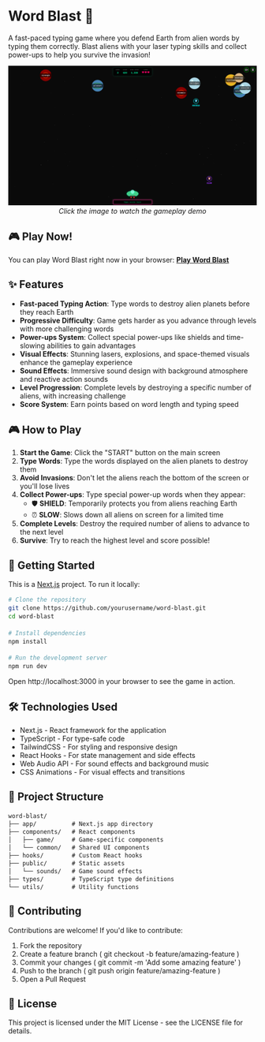 # Word Blast 🚀

A fast-paced typing game where you defend Earth from alien words by typing them correctly. Blast aliens with your laser typing skills and collect power-ups to help you survive the invasion!

<p align="center">
  <a href="https://youtu.be/your-video-id">
    <img src="public/word-blast-preview.png" alt="Word Blast Game Demo" width="600">
  </a>
  <br>
  <em>Click the image to watch the gameplay demo</em>
</p>

## 🎮 Play Now!

You can play Word Blast right now in your browser:
[**Play Word Blast**](https://word-blast-game.vercel.app/)

## ✨ Features

- **Fast-paced Typing Action**: Type words to destroy alien planets before they reach Earth
- **Progressive Difficulty**: Game gets harder as you advance through levels with more challenging words
- **Power-ups System**: Collect special power-ups like shields and time-slowing abilities to gain advantages
- **Visual Effects**: Stunning lasers, explosions, and space-themed visuals enhance the gameplay experience
- **Sound Effects**: Immersive sound design with background atmosphere and reactive action sounds
- **Level Progression**: Complete levels by destroying a specific number of aliens, with increasing challenge
- **Score System**: Earn points based on word length and typing speed

## 🎮 How to Play

1. **Start the Game**: Click the "START" button on the main screen
2. **Type Words**: Type the words displayed on the alien planets to destroy them
3. **Avoid Invasions**: Don't let the aliens reach the bottom of the screen or you'll lose lives
4. **Collect Power-ups**: Type special power-up words when they appear:
   - 🛡️ **SHIELD**: Temporarily protects you from aliens reaching Earth
   - ⏰ **SLOW**: Slows down all aliens on screen for a limited time
5. **Complete Levels**: Destroy the required number of aliens to advance to the next level
6. **Survive**: Try to reach the highest level and score possible!

## 🚀 Getting Started

This is a [Next.js](https://nextjs.org) project. To run it locally:

```bash
# Clone the repository
git clone https://github.com/yourusername/word-blast.git
cd word-blast

# Install dependencies
npm install

# Run the development server
npm run dev
```

Open http://localhost:3000 in your browser to see the game in action.

## 🛠️ Technologies Used

- Next.js - React framework for the application
- TypeScript - For type-safe code
- TailwindCSS - For styling and responsive design
- React Hooks - For state management and side effects
- Web Audio API - For sound effects and background music
- CSS Animations - For visual effects and transitions

## 🔧 Project Structure

    word-blast/
    ├── app/          # Next.js app directory
    ├── components/   # React components
    │   ├── game/     # Game-specific components
    │   └── common/   # Shared UI components
    ├── hooks/        # Custom React hooks
    ├── public/       # Static assets
    │   └── sounds/   # Game sound effects
    ├── types/        # TypeScript type definitions
    └── utils/        # Utility functions

## 🤝 Contributing

Contributions are welcome! If you'd like to contribute:

1. Fork the repository
2. Create a feature branch ( git checkout -b feature/amazing-feature )
3. Commit your changes ( git commit -m 'Add some amazing feature' )
4. Push to the branch ( git push origin feature/amazing-feature )
5. Open a Pull Request

## 📝 License

This project is licensed under the MIT License - see the LICENSE file for details.
